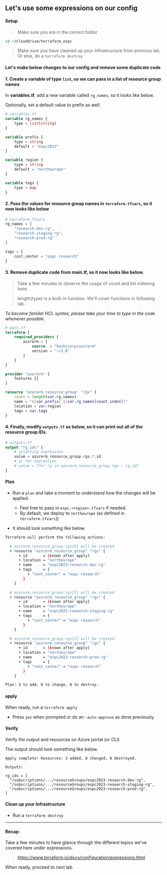## Let's use some expressions on our config

#### Setup

> Make sure you are in the correct folder

```bash
cd ~/clouddrive/terraform_espc
```

> Make sure you have cleaned up your infrastructure from previous lab. Or else, do a `terraform destroy`

#### Let's make below changes to our config and remove some duplicate code

#### 1. Create a variable of type `list`, so we can pass in a list of resource group names

In **variables.tf**, add a new variable called `rg_names`, so it looks like below.  

Optionally, set a default value to prefix as well.

```terraform
# variables.tf
variable rg_names {
    type = list(string)    
}

variable prefix {
    type = string
    default = "espc2023"
}

variable region {           
    type = string
    default = "northeurope"
}

variable tags {
    type = map          
}
```

#### 2. Pass the values for resource group names in `terraform.tfvars`, so it now looks like below

```terraform
# terraform.tfvars
rg_names = [
    "research-dev-rg",
    "research-staging-rg",
    "research-prod-rg"
]

tags = {  
    cost_center = "espc research"    
} 
```

#### 3. Remove duplicate code from main.tf, so it now looks like below.

> Take a few minutes to observe the usage of count and list indexing here.

> length(type) is a built-in function. We'll cover functions in following lab. 


_To become familar HCL syntax, please take your time to type in the code whenever possible._

```terraform
# main.tf
terraform {
    required_providers {
        azurerm = {
            source  = "hashicorp/azurerm"
            version = "~>3.0"
        }
    }
}

provider "azurerm" {
    features {}    
}

resource "azurerm_resource_group" "rgs" {  
    count = length(var.rg_names)
    name = "${var.prefix}_${var.rg_names[count.index]}"
    location = var.region
    tags = var.tags
}
```

#### 4. Finally, modify `outputs.tf` as below, so it can print out all of the resource group IDs.

```terraform
# outputs.tf
output "rg_ids" {    
    # splatting expression
    value = azurerm_resource_group.rgs.*.id   
    # or for expression
    # value = [for rg in azurerm_resource_group.rgs : rg.id]     
}
```

#### Plan

* Run a `plan` and take a moment to understand how the changes will be applied. 

    * Feel free to pass in `espc.<region>.tfvars` if needed. 
    * By default, we deploy to `northeurope` (as defined in `terraform.tfvars`))

* It should look something like below

```bash
Terraform will perform the following actions:

  # azurerm_resource_group.rgs[0] will be created
  + resource "azurerm_resource_group" "rgs" {
      + id       = (known after apply)
      + location = "northeurope"
      + name     = "espc2023-research-dev-rg"
      + tags     = {
          + "cost_center" = "espc research"
        }
    }

  # azurerm_resource_group.rgs[1] will be created
  + resource "azurerm_resource_group" "rgs" {
      + id       = (known after apply)
      + location = "northeurope"
      + name     = "espc2023-research-staging-rg"
      + tags     = {
          + "cost_center" = "espc research"
        }
    }

  # azurerm_resource_group.rgs[2] will be created
  + resource "azurerm_resource_group" "rgs" {
      + id       = (known after apply)
      + location = "northeurope"
      + name     = "espc2023-research-prod-rg"
      + tags     = {
          + "cost_center" = "espc research"
        }
    }

Plan: 3 to add, 0 to change, 0 to destroy.

```

#### apply

When ready, run a `terraform apply`

* Press `yes` when prompted or do an `-auto-approve` as done previously.

#### Verify

Verify the output and resources on Azure portal (or CLI)

The output should look something like below.

```
Apply complete! Resources: 3 added, 0 changed, 0 destroyed.

Outputs:

rg_ids = [
  "/subscriptions/.../resourceGroups/espc2023-research-dev-rg",
  "/subscriptions/.../resourceGroups/espc2023-research-staging-rg",
  "/subscriptions/.../resourceGroups/espc2023-research-prod-rg",
]
```

#### Clean up your Infrastructure

* Run a `terraform destroy`

---

#### Recap:

Take a few minutes to have glance through the different topics we've covered here under expressions.

> https://www.terraform.io/docs/configuration/expressions.html

When ready, proceed to next lab.
